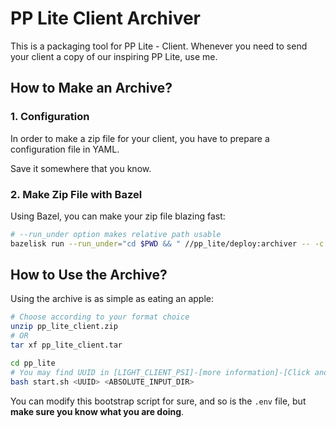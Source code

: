 # PP Lite Client Archiver

This is a packaging tool for PP Lite - Client. Whenever you need to send your client a copy of our inspiring PP Lite, use me.

## How to Make an Archive?

### 1. Configuration

In order to make a zip file for your client, you have to prepare a configuration file in YAML.

Save it somewhere that you know.

### 2. Make Zip File with Bazel

Using Bazel, you can make your zip file blazing fast:

```bash
# --run_under option makes relative path usable
bazelisk run --run_under="cd $PWD && " //pp_lite/deploy:archiver -- -c <path_to_the_yaml_config> -o <parent_directory_of_the_output_zip_file> [-f <zip/tar>]
```

## How to Use the Archive?

Using the archive is as simple as eating an apple:

```bash
# Choose according to your format choice
unzip pp_lite_client.zip
# OR
tar xf pp_lite_client.tar

cd pp_lite
# You may find UUID in [LIGHT_CLIENT_PSI]-[more information]-[Click and check the workflow]
bash start.sh <UUID> <ABSOLUTE_INPUT_DIR>
```

You can modify this bootstrap script for sure, and so is the `.env` file, but **make sure you know what you are doing**.
